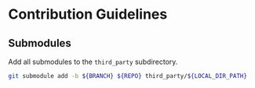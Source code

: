 # Contribution Guidelines

## Submodules

Add all submodules to the `third_party` subdirectory.

```sh
git submodule add -b ${BRANCH} ${REPO} third_party/${LOCAL_DIR_PATH}
```
